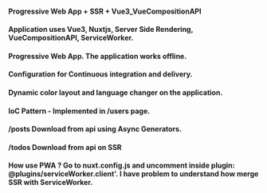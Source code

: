 #### Progressive Web App + SSR + Vue3_VueCompositionAPI

#### Application uses Vue3, Nuxtjs, Server Side Rendering, VueCompositionAPI, ServiceWorker.

#### Progressive Web App. The application works offline.

#### Configuration for Continuous integration and delivery.

#### Dynamic color layout and language changer on the application.

#### IoC Pattern - Implemented in /users page.

#### /posts Download from api using Async Generators.

#### /todos Download from api on SSR

#### How use PWA ? Go to nuxt.config.js and uncomment inside plugin: @plugins/serviceWorker.client'. I have problem to understand how merge SSR with ServiceWorker.
